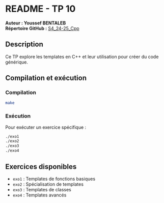 # README - TP 10

**Auteur : Youssef BENTALEB**  
**Répertoire GitHub :** [S4_24-25_Cpp](https://github.com/SmollCoco/S4_24-25_Cpp)

## Description

Ce TP explore les templates en C++ et leur utilisation pour créer du code générique.

## Compilation et exécution

### Compilation

```sh
make
```

### Exécution

Pour exécuter un exercice spécifique :

```sh
./exo1
./exo2
./exo3
./exo4
```

## Exercices disponibles

- `exo1` : Templates de fonctions basiques
- `exo2` : Spécialisation de templates
- `exo3` : Templates de classes
- `exo4` : Templates avancés